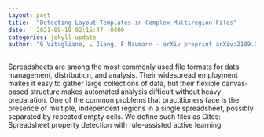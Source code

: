 ```yaml
---
layout: post
title:  "Detecting Layout Templates in Complex Multiregion Files"
date:   2021-09-19 02:15:47 -0400
categories: jekyll update
author: "G Vitagliano, L Jiang, F Naumann - arXiv preprint arXiv:2109.06630, 2021"
---
```

Spreadsheets are among the most commonly used file formats for data management, distribution, and analysis. Their widespread employment makes it easy to gather large collections of data, but their flexible canvas-based structure makes automated analysis difficult without heavy preparation. One of the common problems that practitioners face is the presence of multiple, independent regions in a single spreadsheet, possibly separated by repeated empty cells. We define such files as Cites: Spreadsheet property detection with rule-assisted active learning